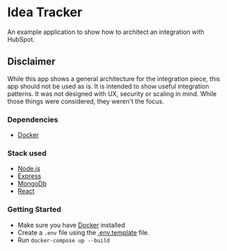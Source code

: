 # Idea Tracker

An example application to show how to architect an integration with HubSpot.

## Disclaimer

While this app shows a general architecture for the integration piece, this app should not be used as is. It is intended to show useful integration patterns. It was not designed with UX, security or scaling in mind. While those things were considered, they weren't the focus.

### Dependencies

- [Docker](https://www.docker.com/)

### Stack used

- [Node.js](https://nodejs.org)
- [Express](https://expressjs.com/)
- [MongoDb](https://www.mongodb.com/)
- [React](https://reactjs.org/)

### Getting Started

- Make sure you have [Docker](https://www.docker.com/) installed
- Create a `.env` file using the [.env.template](./.env.template) file.
- Run `docker-compose up --build`
